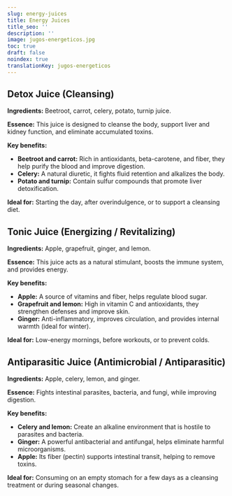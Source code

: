 ```yaml
---
slug: energy-juices
title: Energy Juices
title_seo: ''
description: ''
image: jugos-energeticos.jpg
toc: true
draft: false
noindex: true
translationKey: jugos-energeticos
---
```


## Detox Juice (Cleansing)

**Ingredients:** Beetroot, carrot, celery, potato, turnip juice.

**Essence:** This juice is designed to cleanse the body, support liver and kidney function, and eliminate accumulated toxins.

**Key benefits:**
- **Beetroot and carrot:** Rich in antioxidants, beta-carotene, and fiber, they help purify the blood and improve digestion.
- **Celery:** A natural diuretic, it fights fluid retention and alkalizes the body.
- **Potato and turnip:** Contain sulfur compounds that promote liver detoxification.

**Ideal for:** Starting the day, after overindulgence, or to support a cleansing diet.

## Tonic Juice (Energizing / Revitalizing)

**Ingredients:** Apple, grapefruit, ginger, and lemon.

**Essence:** This juice acts as a natural stimulant, boosts the immune system, and provides energy.

**Key benefits:**
- **Apple:** A source of vitamins and fiber, helps regulate blood sugar.
- **Grapefruit and lemon:** High in vitamin C and antioxidants, they strengthen defenses and improve skin.
- **Ginger:** Anti-inflammatory, improves circulation, and provides internal warmth (ideal for winter).

**Ideal for:** Low-energy mornings, before workouts, or to prevent colds.

## Antiparasitic Juice (Antimicrobial / Antiparasitic)

**Ingredients:** Apple, celery, lemon, and ginger.

**Essence:** Fights intestinal parasites, bacteria, and fungi, while improving digestion.

**Key benefits:**
- **Celery and lemon:** Create an alkaline environment that is hostile to parasites and bacteria.
- **Ginger:** A powerful antibacterial and antifungal, helps eliminate harmful microorganisms.
- **Apple:** Its fiber (pectin) supports intestinal transit, helping to remove toxins.

**Ideal for:** Consuming on an empty stomach for a few days as a cleansing treatment or during seasonal changes.
